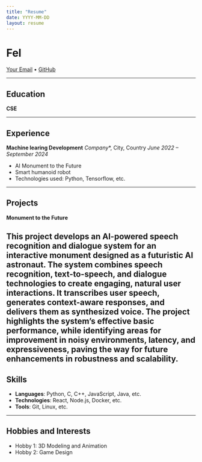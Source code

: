```yaml
---
title: "Resume"
date: YYYY-MM-DD
layout: resume
---
```


# **Fel**

[Your Email](exwin00@proton.me) • [GitHub](https://github.com/Exw27)

---

## Education

**CSE**

---

## Experience

**Machine learing Development**
*Company**, City, Country
*June 2022 – September 2024*

- AI Monument to the Future
- Smart humanoid robot
- Technologies used: Python, Tensorflow, etc.


---

## Projects

**Monument to the Future**  

This project develops an AI-powered speech recognition and dialogue system for an interactive monument designed as a futuristic AI astronaut. The system combines speech recognition, text-to-speech, and dialogue technologies to create engaging, natural user interactions. It transcribes user speech, generates context-aware responses, and delivers them as synthesized voice. The project highlights the system’s effective basic performance, while identifying areas for improvement in noisy environments, latency, and expressiveness, paving the way for future enhancements in robustness and scalability.
---

## Skills

- **Languages**: Python, C, C++, JavaScript, Java, etc.
- **Technologies**: React, Node.js, Docker, etc.
- **Tools**: Git, Linux, etc.

---


## Hobbies and Interests

- Hobby 1: 3D Modeling and Animation
- Hobby 2: Game Design
